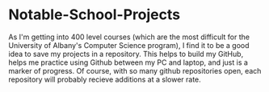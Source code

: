 # Notable-School-Projects

As I'm getting into 400 level courses (which are the most difficult for the University of Albany's Computer Science program), I find it to be a good idea to save my 
projects in a repository. This helps to build my GitHub, helps me practice using Github between my PC and laptop, and just is a marker of progress. Of course, with so many
github repositories open, each repository will probably recieve additions at a slower rate.
